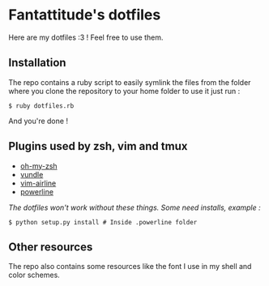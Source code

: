 Fantattitude's dotfiles
=======================

Here are my dotfiles :3 ! Feel free to use them.


## Installation

The repo contains a ruby script to easily symlink the files from the folder where you clone the repository to your home folder to use it just run : 

	$ ruby dotfiles.rb

And you're done !


## Plugins used by zsh, vim and tmux

- [oh-my-zsh](https://github.com/robbyrussell/oh-my-zsh)
- [vundle](https://github.com/gmarik/vundle)
- [vim-airline](https://github.com/bling/vim-airline)
- [powerline](https://github.com/Lokaltog/powerline)

*The dotfiles won't work without these things. Some need installs, example :*

    $ python setup.py install # Inside .powerline folder


## Other resources

The repo also contains some resources like the font I use in my shell and color schemes.

